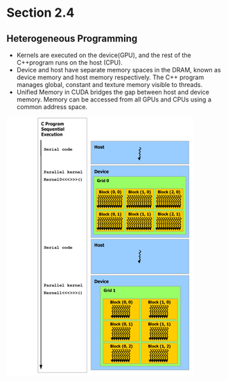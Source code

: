 # Section 2.4
## Heterogeneous Programming 

- Kernels are executed on the device(GPU), and the rest of the C++program runs on the host (CPU).
- Device and host have separate memory spaces in the DRAM, known as device memory and host memory respectively. The C++ program manages global, constant and texture memory visible to threads.
- Unified Memory in CUDA bridges the gap between host and device memory. Memory can be accessed from all GPUs and CPUs using a common address space.

 ![heterogeneous-programming](../images/heterogeneous-programming.png)
